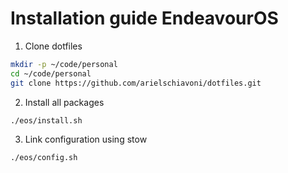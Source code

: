 # Installation guide EndeavourOS

1. Clone dotfiles

```bash
mkdir -p ~/code/personal
cd ~/code/personal
git clone https://github.com/arielschiavoni/dotfiles.git
```

2. Install all packages

```bash
./eos/install.sh
```

3. Link configuration using stow

```bash
./eos/config.sh
```
